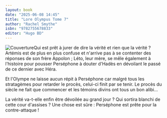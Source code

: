 ```yaml
---
layout: book
date: "2025-06-08 14:45"
title: "Lore Olympus Tome 7"
author: "Rachel Smythe"
isbn: "9782755678833"
editor: "Hugo BD"
---
```

![Couverture](/img/9782755678833.jpeg)Qui est prêt à jurer de dire la vérité et rien que la vérité ?
Artémis est de plus en plus confuse et n'arrive pas à se contenter des réponses de son frère Appolon ; Léto, leur mère, se mêle également à l'histoire pour pousser Perséphone à douter d'Hadès en dévoilant le passé de ce dernier avec Héra.
 
Et l'Olympe ne laisse aucun répit à Perséphone car malgré tous les stratagèmes pour retarder le procès, celui-ci finit par se tenir. Le procès du siècle ne fait que commencer et les témoins divins ont tous un bon alibi...
 
La vérité va-t-elle enfin être dévoilée au grand jour ? Qui sortira blanchi de cette cour d'assises ? Une chose est sûre : Perséphone est prête pour la contre-attaque !